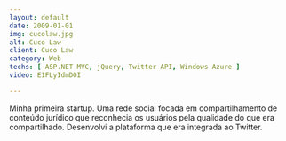 ```yaml
---
layout: default
date: 2009-01-01
img: cucolaw.jpg
alt: Cuco Law
client: Cuco Law
category: Web
techs: [ ASP.NET MVC, jQuery, Twitter API, Windows Azure ]
video: E1FLyIdmDOI

---
```


Minha primeira startup. Uma rede social focada em compartilhamento de conteúdo jurídico que reconhecia os usuários pela qualidade do que era compartilhado. 
Desenvolvi a plataforma que era integrada ao Twitter.
